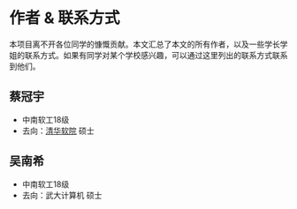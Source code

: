 # 作者 & 联系方式

本项目离不开各位同学的慷慨贡献。本文汇总了本文的所有作者，以及一些学长学姐的联系方式。如果有同学对某个学校感兴趣，可以通过这里列出的联系方式联系到他们。

## 蔡冠宇

* 中南软工18级
* 去向：[清华软院](qing-hua/qing-hua-ruan-yuan.md) 硕士


## 吴南希

* 中南软工18级
* 去向：武大计算机 硕士

